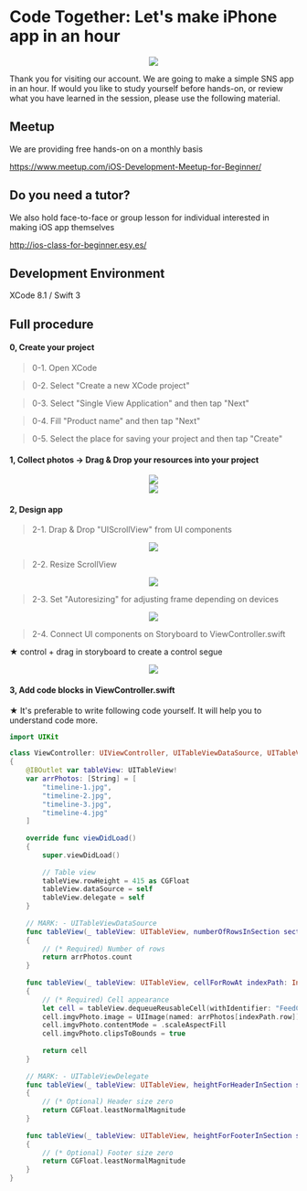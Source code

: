 # Code Together: Let's make iPhone app in an hour

  <div style="text-align:center"><img src ="https://github.com/iosClassForBeginner/timeline-en/blob/master/timeline-en/Resources/sample.gif" /></div>

  Thank you for visiting our account. We are going to make a simple SNS app in an hour. If would you like to study yourself before hands-on, or review what you have learned in the session, please use the following material.

## Meetup
We are providing free hands-on on a monthly basis

https://www.meetup.com/iOS-Development-Meetup-for-Beginner/

## Do you need a tutor?
We also hold face-to-face or group lesson for individual interested in making iOS app themselves

http://ios-class-for-beginner.esy.es/

## Development Environment
  XCode 8.1 / Swift 3

## Full procedure

#### 0, Create your project

> 0-1. Open XCode  

> 0-2. Select "Create a new XCode project"

> 0-3. Select "Single View Application" and then tap "Next"

> 0-4. Fill "Product name" and then tap "Next"

> 0-5. Select the place for saving your project and then tap "Create"

#### 1, Collect photos → Drag & Drop your resources into your project
  <div style="text-align:center"><img src ="https://github.com/iosClassForBeginner/timeline-en/blob/master/Resources/0.png" /></div>
  <div style="text-align:center"><img src ="https://github.com/iosClassForBeginner/timeline-en/blob/master/Resources/0.gif" /></div>

#### 2, Design app
> 2-1. Drap & Drop "UIScrollView" from UI components
  <div style="text-align:center"><img src ="https://github.com/iosClassForBeginner/timeline-en/blob/master/Resources/1.gif" /></div>

> 2-2. Resize ScrollView
  <div style="text-align:center"><img src ="https://github.com/iosClassForBeginner/timeline-en/blob/master/Resources/2.gif" /></div>

> 2-3. Set "Autoresizing" for adjusting frame depending on devices
  <div style="text-align:center"><img src ="https://github.com/iosClassForBeginner/timeline-en/blob/master/Resources/3.gif" /></div>

> 2-4. Connect UI components on Storyboard to ViewController.swift

 ★  control + drag in storyboard to create a control segue
  <div style="text-align:center"><img src ="https://github.com/iosClassForBeginner/timeline-en/blob/master/Resources/4.gif" /></div>

#### 3, Add code blocks in ViewController.swift

★ It's preferable to write following code yourself. It will help you to understand code more.

```Swift  
import UIKit

class ViewController: UIViewController, UITableViewDataSource, UITableViewDelegate
{
    @IBOutlet var tableView: UITableView!
    var arrPhotos: [String] = [
        "timeline-1.jpg",
        "timeline-2.jpg",
        "timeline-3.jpg",
        "timeline-4.jpg"
    ]
    
    override func viewDidLoad()
    {
        super.viewDidLoad()
        
        // Table view
        tableView.rowHeight = 415 as CGFloat
        tableView.dataSource = self
        tableView.delegate = self
    }
    
    // MARK: - UITableViewDataSource
    func tableView(_ tableView: UITableView, numberOfRowsInSection section: Int) -> Int
    {
        // (* Required) Number of rows
        return arrPhotos.count
    }
    
    func tableView(_ tableView: UITableView, cellForRowAt indexPath: IndexPath) -> UITableViewCell
    {
        // (* Required) Cell appearance
        let cell = tableView.dequeueReusableCell(withIdentifier: "FeedCell", for: indexPath) as! FeedCell
        cell.imgvPhoto.image = UIImage(named: arrPhotos[indexPath.row])
        cell.imgvPhoto.contentMode = .scaleAspectFill
        cell.imgvPhoto.clipsToBounds = true
        
        return cell
    }
    
    // MARK: - UITableViewDelegate
    func tableView(_ tableView: UITableView, heightForHeaderInSection section: Int) -> CGFloat
    {
        // (* Optional) Header size zero
        return CGFloat.leastNormalMagnitude
    }
    
    func tableView(_ tableView: UITableView, heightForFooterInSection section: Int) -> CGFloat
    {
        // (* Optional) Footer size zero
        return CGFloat.leastNormalMagnitude
    }
}
```
